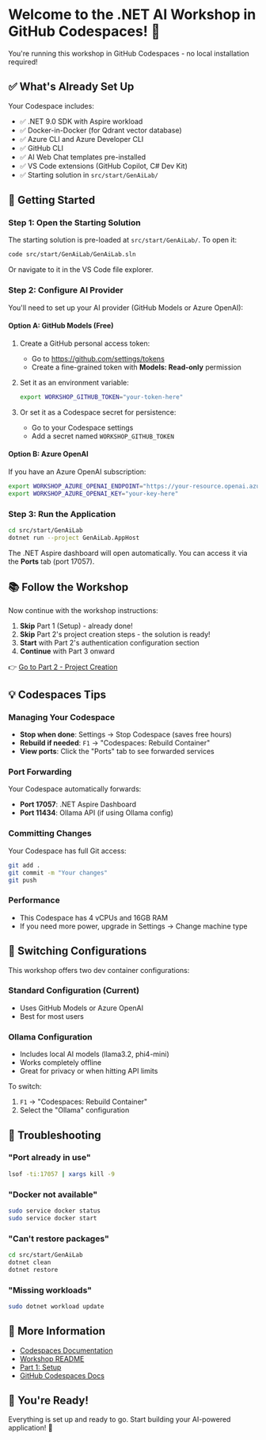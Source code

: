 # Welcome to the .NET AI Workshop in GitHub Codespaces! 🚀

You're running this workshop in GitHub Codespaces - no local installation required!

## ✅ What's Already Set Up

Your Codespace includes:
- ✅ .NET 9.0 SDK with Aspire workload
- ✅ Docker-in-Docker (for Qdrant vector database)
- ✅ Azure CLI and Azure Developer CLI
- ✅ GitHub CLI
- ✅ AI Web Chat templates pre-installed
- ✅ VS Code extensions (GitHub Copilot, C# Dev Kit)
- ✅ Starting solution in `src/start/GenAiLab/`

## 🎯 Getting Started

### Step 1: Open the Starting Solution

The starting solution is pre-loaded at `src/start/GenAiLab/`. To open it:

```bash
code src/start/GenAiLab/GenAiLab.sln
```

Or navigate to it in the VS Code file explorer.

### Step 2: Configure AI Provider

You'll need to set up your AI provider (GitHub Models or Azure OpenAI):

#### Option A: GitHub Models (Free)

1. Create a GitHub personal access token:
   - Go to https://github.com/settings/tokens
   - Create a fine-grained token with **Models: Read-only** permission
   
2. Set it as an environment variable:
   ```bash
   export WORKSHOP_GITHUB_TOKEN="your-token-here"
   ```

3. Or set it as a Codespace secret for persistence:
   - Go to your Codespace settings
   - Add a secret named `WORKSHOP_GITHUB_TOKEN`

#### Option B: Azure OpenAI

If you have an Azure OpenAI subscription:

```bash
export WORKSHOP_AZURE_OPENAI_ENDPOINT="https://your-resource.openai.azure.com/"
export WORKSHOP_AZURE_OPENAI_KEY="your-key-here"
```

### Step 3: Run the Application

```bash
cd src/start/GenAiLab
dotnet run --project GenAiLab.AppHost
```

The .NET Aspire dashboard will open automatically. You can access it via the **Ports** tab (port 17057).

## 📚 Follow the Workshop

Now continue with the workshop instructions:

1. **Skip** Part 1 (Setup) - already done!
2. **Skip** Part 2's project creation steps - the solution is ready!
3. **Start** with Part 2's authentication configuration section
4. **Continue** with Part 3 onward

👉 [Go to Part 2 - Project Creation](Part%202%20-%20Project%20Creation/README.md#configure-github-models-authentication)

## 💡 Codespaces Tips

### Managing Your Codespace

- **Stop when done**: Settings → Stop Codespace (saves free hours)
- **Rebuild if needed**: `F1` → "Codespaces: Rebuild Container"
- **View ports**: Click the "Ports" tab to see forwarded services

### Port Forwarding

Your Codespace automatically forwards:
- **Port 17057**: .NET Aspire Dashboard
- **Port 11434**: Ollama API (if using Ollama config)

### Committing Changes

Your Codespace has full Git access:

```bash
git add .
git commit -m "Your changes"
git push
```

### Performance

- This Codespace has 4 vCPUs and 16GB RAM
- If you need more power, upgrade in Settings → Change machine type

## 🔄 Switching Configurations

This workshop offers two dev container configurations:

### Standard Configuration (Current)
- Uses GitHub Models or Azure OpenAI
- Best for most users

### Ollama Configuration  
- Includes local AI models (llama3.2, phi4-mini)
- Works completely offline
- Great for privacy or when hitting API limits

To switch:
1. `F1` → "Codespaces: Rebuild Container"
2. Select the "Ollama" configuration

## 🐛 Troubleshooting

### "Port already in use"
```bash
lsof -ti:17057 | xargs kill -9
```

### "Docker not available"
```bash
sudo service docker status
sudo service docker start
```

### "Can't restore packages"
```bash
cd src/start/GenAiLab
dotnet clean
dotnet restore
```

### "Missing workloads"
```bash
sudo dotnet workload update
```

## 📖 More Information

- [Codespaces Documentation](.devcontainer/README.md)
- [Workshop README](README.md)
- [Part 1: Setup](Part%201%20-%20Setup/README.md)
- [GitHub Codespaces Docs](https://docs.github.com/en/codespaces)

## 🎉 You're Ready!

Everything is set up and ready to go. Start building your AI-powered application! 🚀
